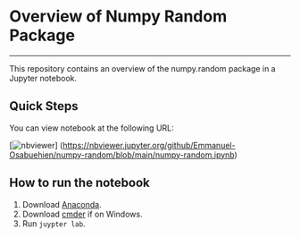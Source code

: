 # Overview of Numpy Random Package

***

This repository contains an overview of the numpy.random package in a Jupyter notebook.

## Quick Steps

You can view notebook at the following URL:

[![nbviewer](https://raw.githubusercontent.com/jupyter/design/master/logos/Badges/nbviewer_badge.svg)]
(https://nbviewer.jupyter.org/github/Emmanuel-Osabuehien/numpy-random/blob/main/numpy-random.ipynb)

## How to run the notebook

1. Download [Anaconda]().
2. Download [cmder]() if on Windows.
3. Run `juypter lab`.